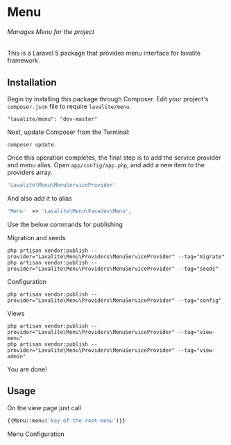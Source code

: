 # Menu

###### Manages Menu for the project
This is a Laravel 5 package that provides menu interface for lavalite framework.

## Installation

Begin by installing this package through Composer. Edit your project's `composer.json` file to require `lavalite/menu`.

    "lavalite/menu": "dev-master"

Next, update Composer from the Terminal:

    composer update

Once this operation completes, the final step is to add the service provider and menu alias. Open `app/config/app.php`, and add a new item to the providers array.

```php
'Lavalite\Menu\MenuServiceProvider'
```

And also add it to alias

```php
'Menu'  => 'Lavalite\Menu\Facades\Menu',
```

Use the below commands for publishing

Migration and seeds

    php artisan vendor:publish --provider="Lavalite\Menu\Providers\MenuServiceProvider" --tag="migrate"
    php artisan vendor:publish --provider="Lavalite\Menu\Providers\MenuServiceProvider" --tag="seeds"

Configuration

    php artisan vendor:publish --provider="Lavalite\Menu\Providers\MenuServiceProvider" --tag="config"
    
Views

    php artisan vendor:publish --provider="Lavalite\Menu\Providers\MenuServiceProvider" --tag="view-menu"
    php artisan vendor:publish --provider="Lavalite\Menu\Providers\MenuServiceProvider" --tag="view-admin"

    
You are done!

## Usage

On the view page just call
```php
{{Menu::menu('key-of-the-root-menu')}}
```

Menu Configuration
